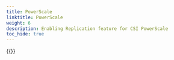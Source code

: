 ```yaml
---
title: PowerScale
linktitle: PowerScale
weight: 6
description: Enabling Replication feature for CSI PowerScale
toc_hide: true
---
```

{{<include file="content/v1/getting-started/installation/helm/modules/replication/powerscale.md">}}
